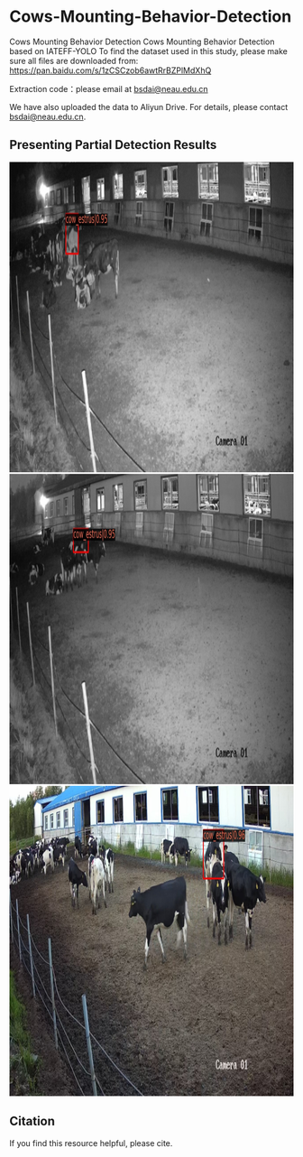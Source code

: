 # Cows-Mounting-Behavior-Detection
Cows Mounting Behavior Detection
Cows Mounting Behavior Detection based on IATEFF-YOLO
To find the dataset used in this study, please make sure all files are downloaded from: https://pan.baidu.com/s/1zCSCzob6awtRrBZPlMdXhQ

Extraction code：please email at bsdai@neau.edu.cn

We have also uploaded the data to Aliyun Drive. For details, please contact bsdai@neau.edu.cn.

## Presenting Partial Detection Results
<img src="https://github.com/IPCLab-NEAU/Cows-Mounting-Behavior-Detection/blob/main/091.jpg" alt="夜间低光检测结果" width="800" height="550">

<img src="https://github.com/IPCLab-NEAU/Cows-Mounting-Behavior-Detection/blob/main/021.jpg" alt="夜间低光检测结果" width="800" height="550">

<img src="https://github.com/IPCLab-NEAU/Cows-Mounting-Behavior-Detection/blob/main/0130.jpg" alt="夜间低光检测结果" width="800" height="550">

## Citation
If you find this resource helpful, please cite.
